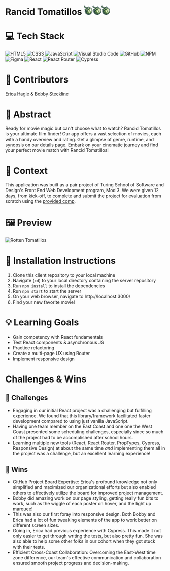 # Rancid Tomatillos <img src="public/tomatillo-icon.png" height=30px/><img src="public/tomatillo-icon.png" height=30px/><img src="public/tomatillo-icon.png" height=30px/>

<!-- ![Deployed Site]() -->

# 💻 Tech Stack
![HTML5](https://img.shields.io/badge/html5-%23E34F26.svg?style=for-the-badge&logo=html5&logoColor=white)
![CSS3](https://img.shields.io/badge/css3-%231572B6.svg?style=for-the-badge&logo=css3&logoColor=white)
![JavaScript](https://img.shields.io/badge/javascript-%23323330.svg?style=for-the-badge&logo=javascript&logoColor=%23F7DF1E)
![Visual Studio Code](https://img.shields.io/badge/Visual%20Studio%20Code-0078d7.svg?style=for-the-badge&logo=visual-studio-code&logoColor=white)
![GitHub](https://img.shields.io/badge/github-%23121011.svg?style=for-the-badge&logo=github&logoColor=white)
![NPM](https://img.shields.io/badge/NPM-%23CB3837.svg?style=for-the-badge&logo=npm&logoColor=white)
![Figma](https://img.shields.io/badge/figma-%23F24E1E.svg?style=for-the-badge&logo=figma&logoColor=white)
![React](https://img.shields.io/badge/React-20232A?style=for-the-badge&logo=react&logoColor=61DAFB)
![React Router](https://img.shields.io/badge/React_Router-CA4245?style=for-the-badge&logo=react-router&logoColor=white)
![Cypress](https://img.shields.io/badge/Cypress-17202C?logo=cypress&logoColor=fff&style=for-the-badge)

# 🧠 Contributors
[Erica Hagle](https://github.com/ericahagle) &
[Bobby Steckline](https://github.com/rjsturing)

# 💭 Abstract
Ready for movie magic but can't choose what to watch? Rancid Tomatillos is your ultimate film finder! Our app offers a vast selection of movies, each with a handy overview and rating. Get a glimpse of genre, runtime, and synopsis on our details page. Embark on your cinematic journey and find your perfect movie match with Rancid Tomatillos!  

# 📝 Context
This application was built as a pair project of Turing School of Software and Design's Front End Web Development program, Mod 3. We were given 12 days, from kick-off, to complete and submit the project for evaluation from scratch using the [provided comp](https://frontend.turing.edu/projects/module-3/rancid-tomatillos-v3.html).

# 🖼️ Preview
![Rotten Tomatillos](https://github.com/rjsturing/rancid-tomatillos/assets/135551833/13d929d4-afb4-43b1-9f41-1a6b96d4ed91)

# 🔧 Installation Instructions
1. Clone this client repository to your local machine
2. Navigate (`cd`) to your local directory containing the server repository
3. Run `npm install` to install the dependencies
4. Run `npm start` to start the server
5. On your web browser, navigate to http://localhost:3000/
6. Find your new favorite movie!

# 💡 Learning Goals
- Gain competency with React fundamentals
- Test React components & asynchronous JS
- Practice refactoring
- Create a multi-page UX using Router
- Implement responsive design

# Challenges & Wins
## 🚧 Challenges
- Engaging in our initial React project was a challenging but fulfilling experience. We found that this library/framework facilitated faster development compared to using just vanilla JavaScript.
- Having one team member on the East Coast and one one the West Coast presented some scheduling challenges, especially since so much of the project had to be accomplished after school hours. 
- Learning multiple new tools (React, React Router, PropTypes, Cypress, Responsive Design) at about the same time _and_ implementing them all in the project was a challenge, but an excellent learning experience!

## 🌟 Wins
- GitHub Project Board Expertise: Erica's profound knowledge not only simplified and maximized our organizational efforts but also enabled others to effectively utilize the board for improved project management.
- Bobby did amazing work on our page styling, getting really fun bits to work, such as the wiggle of each poster on hover, and the light up marquee!
- This was also our first foray into responsive design. Both Bobby and Erica had a lot of fun tweaking elements of the app to work better on different screen sizes.
- Going in, Erica had previous experience with Cypress. This made it not only easier to get through writing the tests, but also pretty fun. She was also able to help some other folks in our cohort when they got stuck with their tests.
- Efficient Cross-Coast Collaboration: Overcoming the East-West time zone difference, our team's effective communication and collaboration ensured smooth project progress and decision-making.

